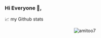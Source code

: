 ### Hi Everyone 👋,

📈 my Github stats

<p align="center"> <img src="https://github-readme-stats.vercel.app/api?username=amitoo7&show_icons=true&theme=gotham" alt="amitoo7" />
